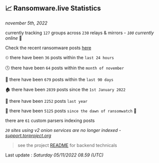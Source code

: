
## 📈 Ransomware.live Statistics
_november 5th, 2022_

currently tracking `127` groups across `230` relays & mirrors - _`100` currently online_ 📡

Check the recent ransomware posts [here](https://www.ransomware.live/#/recentposts)


⏲ there have been `36` posts within the `last 24 hours`

🕓 there have been `64` posts within the `month of november`

📅 there have been `679` posts within the `last 90 days`

🏚 there have been `2839` posts since the `1st January 2022`

🚀 there have been `2252` posts `last year`

🦕 there have been `5125` posts `since the dawn of ransomwatch` 🐣

there are `61` custom parsers indexing posts

_`20` sites using v2 onion services are no longer indexed - [support.torproject.org](https://support.torproject.org/onionservices/v2-deprecation/)_

> see the project [README](https://github.com/jmousqueton/ransomwatch#readme) for backend technicals



Last update : _Saturday 05/11/2022 08.59 (UTC)_

